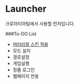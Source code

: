 # Launcher
크로아티아팀에서 사용할 런처입니다.

###To-DO List
* [머터리얼 스킨 적용](https://github.com/IgnaceMaes/MaterialSkin)
* 모드 설치
 * 경로설정
* 게임실행
* 정품 로그인
* 웹페이지 연동
